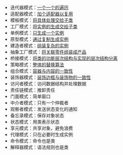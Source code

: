 * 迭代器模式：[一个一个的遍历](pattern/Iterator模式.md)
* 适配器模式：[加个适配器以复用](pattern/Adapter模式.md)
* 模板模式：[将具体处理交给子类](pattern/Template模式.md)
* 工厂模式：[将实例的生成交给子类](pattern/FactoryMethod模式.md)
* 单例模式：[只生成一个实例](pattern/Singleton模式.md)
* 原型模式：[通过复制生成实例](pattern/Prototype模式.md)
* 建造者模式：[组装复杂的实例](pattern/Builder模式.md)
* 抽象工厂模式：[将关联零件组装成产品](pattern/AbstractFactory模式.md)
* 桥接模式：[将类的功能层次结构与实现的层次结构分离](pattern/Bridge模式.md)
* 策略模式：[整体的替换算法](pattern/Strategy模式.md)
* 组合模式：[容器与内容的一致性](pattern/Composite模式.md)
* 装饰器模式：[装饰边框与装饰物的一致性](pattern/Decorator模式.md)
* 访问者模式：访问数据结构并处理数据
* 责任链模式：推卸责任
* 门面模式：简单窗口
* 中介者模式：只有一个仲裁者
* 观察者模式：发送状态变化的通知
* 备忘录模式：保存对象状态
* 状态模式：用类表示状态
* 享元模式：共享对象，避免浪费
* 代理模式：只在必要时生成实例
* 命令模式：命令也是类
* 解释器模式：语法规则也是类


